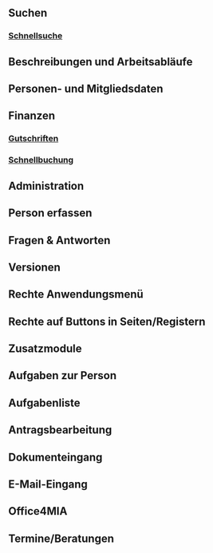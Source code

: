 ## Suchen
### [Schnellsuche](Schnellsuche.md)
## Beschreibungen und Arbeitsabläufe
## Personen- und Mitgliedsdaten
## Finanzen
### [Gutschriften](/Finanzen/Gutschriften.md)
### [Schnellbuchung](/Finanzen/Schnellbuchung.md)
## Administration
## Person erfassen
## Fragen & Antworten
## Versionen
## Rechte Anwendungsmenü
## Rechte auf Buttons in Seiten/Registern
## Zusatzmodule
## Aufgaben zur Person
## Aufgabenliste
## Antragsbearbeitung
## Dokumenteingang
## E-Mail-Eingang
## Office4MIA
## Termine/Beratungen

